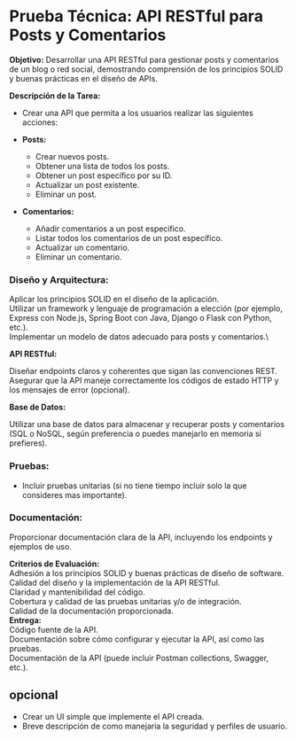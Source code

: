# Prueba Técnica: API RESTful para Posts y Comentarios

**Objetivo:**
Desarrollar una API RESTful para gestionar posts y comentarios de un blog o red social, demostrando comprensión de los principios SOLID y buenas prácticas en el diseño de APIs.

**Descripción de la Tarea:**

- Crear una API que permita a los usuarios realizar las siguientes acciones:

- **Posts:**

  - Crear nuevos posts.
  - Obtener una lista de todos los posts.
  - Obtener un post específico por su ID.
  - Actualizar un post existente.
  - Eliminar un post.

- **Comentarios:**

  - Añadir comentarios a un post específico.
  - Listar todos los comentarios de un post específico.
  - Actualizar un comentario.
  - Eliminar un comentario.

### Diseño y Arquitectura:

Aplicar los principios SOLID en el diseño de la aplicación.\
Utilizar un framework y lenguaje de programación a elección (por ejemplo, Express con Node.js, Spring Boot con Java, Django o Flask con Python, etc.).\
Implementar un modelo de datos adecuado para posts y comentarios.\

**API RESTful:**

Diseñar endpoints claros y coherentes que sigan las convenciones REST.\
Asegurar que la API maneje correctamente los códigos de estado HTTP y los mensajes de error (opcional).

**Base de Datos:**

Utilizar una base de datos para almacenar y recuperar posts y comentarios (SQL o NoSQL, según preferencia o puedes manejarlo en memoria si prefieres).

### Pruebas:

- Incluir pruebas unitarias (si no tiene tiempo incluir solo la que consideres mas importante).

### Documentación:

Proporcionar documentación clara de la API, incluyendo los endpoints y ejemplos de uso.

**Criterios de Evaluación:**\
Adhesión a los principios SOLID y buenas prácticas de diseño de software.\
Calidad del diseño y la implementación de la API RESTful.\
Claridad y mantenibilidad del código.\
Cobertura y calidad de las pruebas unitarias y/o de integración.\
Calidad de la documentación proporcionada.\
**Entrega:**\
Código fuente de la API.\
Documentación sobre cómo configurar y ejecutar la API, así como las pruebas.\
Documentación de la API (puede incluir Postman collections, Swagger, etc.).

## opcional

- Crear un UI simple que implemente el API creada.
- Breve descripción de como manejaria la seguridad y perfiles de usuario.

